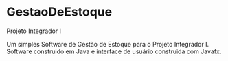 # GestaoDeEstoque
Projeto Integrador I

Um simples Software de Gestão de Estoque para o Projeto Integrador I.
Software construido em Java e interface de usuário construida com Javafx.
